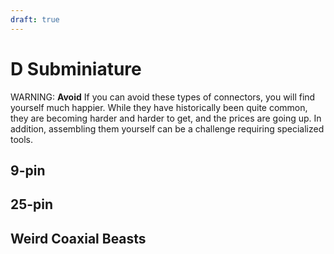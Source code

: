 ```yaml
---
draft: true
---
```

# D Subminiature

WARNING: **Avoid** If you can avoid these types of connectors, you will
find yourself much happier. While they have historically been quite
common, they are becoming harder and harder to get, and the prices are
going up. In addition, assembling them yourself can be a challenge
requiring specialized tools.

## 9-pin

## 25-pin

## Weird Coaxial Beasts